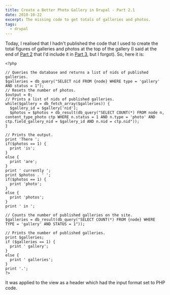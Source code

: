 ```yaml
---
title: Create a Better Photo Gallery in Drupal - Part 2.1
date: 2010-10-22
excerpt: The missing code to get totals of galleries and photos.
tags:
  - drupal
---
```


Today, I realised that I hadn't published the code that I used to create the
total figures of galleries and photos at the top of the gallery (I said at the
end of
[Part 2](/blog/create-better-photo-gallery-drupal-part-2/ 'Create a Better Photo Gallery in Drupal - Part 2')
that I'd include it in
[Part 3](/blog/create-better-photo-gallery-drupal-part-3/ 'Create a Better Photo Gallery in Drupal - Part 3'),
but I forgot). So, here it is:

```language-php
<?php

// Queries the database and returns a list of nids of published galleries.
$galleries = db_query("SELECT nid FROM {node} WHERE type = 'gallery' AND status = 1");
// Resets the number of photos.
$output = 0;
// Prints a list of nids of published galleries.
while($gallery = db_fetch_array($galleries)) {
  $gallery_id = $gallery['nid'];
  $photos = $photos + db_result(db_query("SELECT COUNT(*) FROM node n, content_type_photo ctp WHERE n.status = 1 AND n.type = 'photo' AND ctp.field_gallery_nid = $gallery_id AND n.nid = ctp.nid"));
}

// Prints the output.
print 'There ';
if($photos == 1) {
  print 'is';
}
else {
  print 'are';
}
print ' currently ';
print $photos . ' ';
if($photos == 1) {
  print 'photo';
}
else {
  print 'photos';
}
print ' in ';

// Counts the number of published galleries on the site.
$galleries = db_result(db_query("SELECT COUNT(*) FROM {node} WHERE TYPE = 'gallery' AND STATUS = 1"));

// Prints the number of published galleries.
print $galleries;
if ($galleries == 1) {
  print ' gallery';
}
else {
  print ' galleries';
}
print '.';
?>
```

It was applied to the view as a header which had the input format set to PHP
code.
